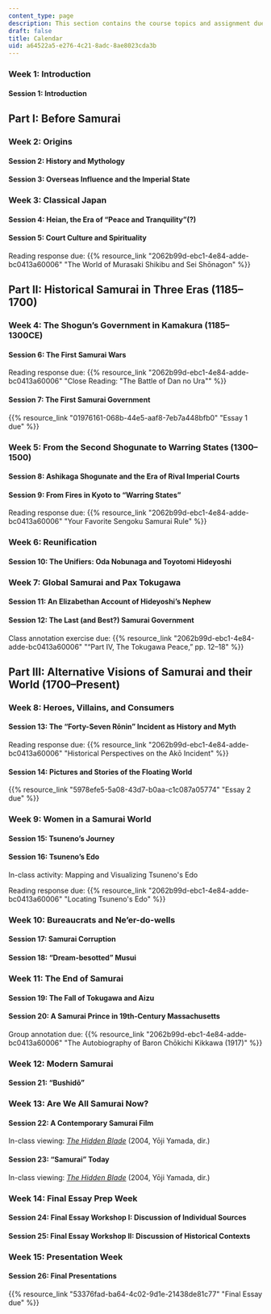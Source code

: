 ```yaml
---
content_type: page
description: This section contains the course topics and assignment due dates.
draft: false
title: Calendar
uid: a64522a5-e276-4c21-8adc-8ae8023cda3b
---
```

### Week 1: Introduction

#### Session 1: Introduction

## Part I: Before Samurai

### Week 2: Origins

#### Session 2: History and Mythology

#### Session 3: Overseas Influence and the Imperial State

### Week 3: Classical Japan

#### Session 4: Heian, the Era of “Peace and Tranquility”(?)

#### Session 5: Court Culture and Spirituality

Reading response due: {{% resource_link "2062b99d-ebc1-4e84-adde-bc0413a60006" "The World of Murasaki Shikibu and Sei Shōnagon" %}}

## Part II: Historical Samurai in Three Eras (1185–1700)

### Week 4: The Shogun’s Government in Kamakura (1185–1300CE)

#### Session 6: The First Samurai Wars

Reading response due: {{% resource_link "2062b99d-ebc1-4e84-adde-bc0413a60006" "Close Reading: \"The Battle of Dan no Ura\"" %}}

#### Session 7: The First Samurai Government

{{% resource_link "01976161-068b-44e5-aaf8-7eb7a448bfb0" "Essay 1 due" %}}

### Week 5: From the Second Shogunate to Warring States (1300–1500)

#### Session 8: Ashikaga Shogunate and the Era of Rival Imperial Courts

#### Session 9: From Fires in Kyoto to “Warring States”

Reading response due: {{% resource_link "2062b99d-ebc1-4e84-adde-bc0413a60006" "Your Favorite Sengoku Samurai Rule" %}}

### Week 6: Reunification 

#### Session 10: The Unifiers: Oda Nobunaga and Toyotomi Hideyoshi

### Week 7: Global Samurai and Pax Tokugawa

#### Session 11: An Elizabethan Account of Hideyoshi’s Nephew

#### Session 12: The Last (and Best?) Samurai Government

Class annotation exercise due: {{% resource_link "2062b99d-ebc1-4e84-adde-bc0413a60006" "“Part IV, The Tokugawa Peace,” pp. 12–18" %}}

## Part III: Alternative Visions of Samurai and their World (1700–Present)

### Week 8: Heroes, Villains, and Consumers

#### Session 13: The “Forty-Seven Rōnin” Incident as History and Myth

Reading response due: {{% resource_link "2062b99d-ebc1-4e84-adde-bc0413a60006" "Historical Perspectives on the Akō Incident" %}}

#### Session 14: Pictures and Stories of the Floating World

{{% resource_link "5978efe5-5a08-43d7-b0aa-c1c087a05774" "Essay 2 due" %}}

### Week 9: Women in a Samurai World

#### Session 15: Tsuneno’s Journey

#### Session 16: Tsuneno’s Edo

In-class activity: Mapping and Visualizing Tsuneno's Edo

Reading response due: {{% resource_link "2062b99d-ebc1-4e84-adde-bc0413a60006" "Locating Tsuneno's Edo" %}} 

### Week 10: Bureaucrats and Ne’er-do-wells

#### Session 17: Samurai Corruption

#### Session 18: “Dream-besotted” Musui

### Week 11: The End of Samurai

#### Session 19: The Fall of Tokugawa and Aizu

#### Session 20: A Samurai Prince in 19th-Century Massachusetts 

Group annotation due: {{% resource_link "2062b99d-ebc1-4e84-adde-bc0413a60006" "The Autobiography of Baron Chōkichi Kikkawa (1917)" %}}

### Week 12: Modern Samurai

#### Session 21: “Bushidō”

### Week 13: Are We All Samurai Now? 

#### Session 22: A Contemporary Samurai Film

In-class viewing: [*The Hidden Blade*](https://www.imdb.com/title/tt0442286/?ref_=fn_al_tt_1) (2004, Yōji Yamada, dir.)

#### Session 23: “Samurai” Today

In-class viewing: [*The Hidden Blade*](https://www.imdb.com/title/tt0442286/?ref_=fn_al_tt_1) (2004, Yōji Yamada, dir.)

### Week 14: Final Essay Prep Week

#### Session 24: Final Essay Workshop I: Discussion of Individual Sources

#### Session 25: Final Essay Workshop II: Discussion of Historical Contexts

### Week 15: Presentation Week

#### Session 26: Final Presentations

{{% resource_link "53376fad-ba64-4c02-9d1e-21438de81c77" "Final Essay due" %}}
